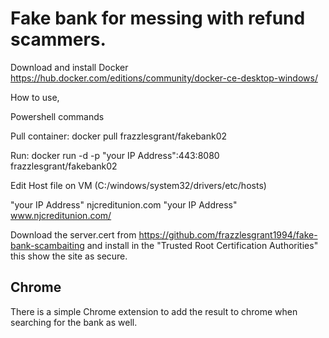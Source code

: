 # Fake bank for messing with refund scammers.

Download and install Docker https://hub.docker.com/editions/community/docker-ce-desktop-windows/

How to use,

Powershell commands

Pull container:    docker pull frazzlesgrant/fakebank02

Run:     docker run -d -p "your IP Address":443:8080 frazzlesgrant/fakebank02

Edit Host file on VM (C:/windows/system32/drivers/etc/hosts)

"your IP Address" njcreditunion.com 
"your IP Address" www.njcreditunion.com/

Download the server.cert from https://github.com/frazzlesgrant1994/fake-bank-scambaiting and install in the "Trusted Root Certification Authorities" this show the site as secure.


## Chrome

There is a simple Chrome extension to add the result to chrome when searching for the bank as well.
